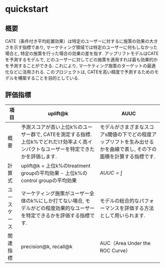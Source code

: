 # quickstart

## 概要

CATE（条件付き平均処置効果）は特定のユーザーに対するに施策の効果の大きさを示す指標であり, マーケティング領域では特定のユーザーに何もしなかった場合と, 特定の施策を行った場合の効果の差を指す.
アップリフトモデルはCATEを予測するモデルで, どのユーザーに対してどの施策を適用すれば最も効果的かを予測することができる. これにより, マーケティング施策のターゲットの最適化などに活用される.
このプロジェクトは, CATEを高い精度で予測するためのモデルを構築することを目的としている.

## 評価指標

| 項目         | uplift@k                                                                                                                            | AUUC                                                                                                               |
| ------------ | ----------------------------------------------------------------------------------------------------------------------------------- | ------------------------------------------------------------------------------------------------------------------ |
| 概要         | 予測スコアが高い上位k%のユーザー群で, CATEを測定する指標. 上位k%でどれだけ効率よく高インパクトなユーザーを特定できたかを評価します. | モデルがさまざまなスコアs閾値の下でどの程度アップリフトを生み出せるかを曲線で表し, その下の面積を計算する指標です. |
| 計算式       | uplift@k = 上位k%のtreatment groupの平均効果 - 上位k%のcontrol groupの平均効果                                                      | $AUUC = \int$                                                                                                          |
| ユースケース | マーケティング施策がユーザー全体のk%にしか打てない場合, モデルがどの程度効果的なユーザーを特定できるかを評価する指標です.           | モデルの総合的なパフォーマンスを評価する方法として用いられます.                                                    |
| 関連指標     | precision@k, recall@k                                                                                                               | AUC（Area Under the ROC Curve）                                                                                    |
